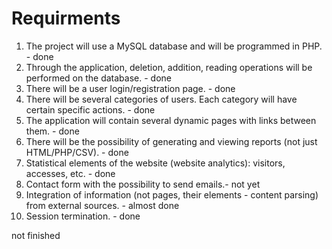 # Requirments 
1. The project will use a MySQL database and will be programmed in PHP. - done
2. Through the application, deletion, addition, reading operations will be performed on the database. - done
3. There will be a user login/registration page. - done
4. There will be several categories of users. Each category will have certain specific actions. - done
5. The application will contain several dynamic pages with links between them. - done
6. There will be the possibility of generating and viewing reports (not just HTML/PHP/CSV). - done
7. Statistical elements of the website (website analytics): visitors, accesses, etc. - done
8. Contact form with the possibility to send emails.- not yet
9. Integration of information (not pages, their elements - content parsing) from external sources. - almost done
10. Session termination. - done

not finished
